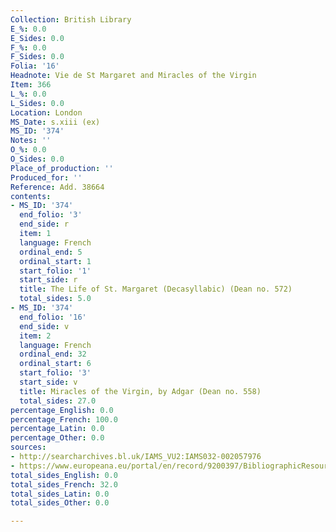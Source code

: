 ```yaml
---
Collection: British Library
E_%: 0.0
E_Sides: 0.0
F_%: 0.0
F_Sides: 0.0
Folia: '16'
Headnote: Vie de St Margaret and Miracles of the Virgin
Item: 366
L_%: 0.0
L_Sides: 0.0
Location: London
MS_Date: s.xiii (ex)
MS_ID: '374'
Notes: ''
O_%: 0.0
O_Sides: 0.0
Place_of_production: ''
Produced_for: ''
Reference: Add. 38664
contents:
- MS_ID: '374'
  end_folio: '3'
  end_side: r
  item: 1
  language: French
  ordinal_end: 5
  ordinal_start: 1
  start_folio: '1'
  start_side: r
  title: The Life of St. Margaret (Decasyllabic) (Dean no. 572)
  total_sides: 5.0
- MS_ID: '374'
  end_folio: '16'
  end_side: v
  item: 2
  language: French
  ordinal_end: 32
  ordinal_start: 6
  start_folio: '3'
  start_side: v
  title: Miracles of the Virgin, by Adgar (Dean no. 558)
  total_sides: 27.0
percentage_English: 0.0
percentage_French: 100.0
percentage_Latin: 0.0
percentage_Other: 0.0
sources:
- http://searcharchives.bl.uk/IAMS_VU2:IAMS032-002057976
- https://www.europeana.eu/portal/en/record/9200397/BibliographicResource_3000126312464.html
total_sides_English: 0.0
total_sides_French: 32.0
total_sides_Latin: 0.0
total_sides_Other: 0.0

---
```


